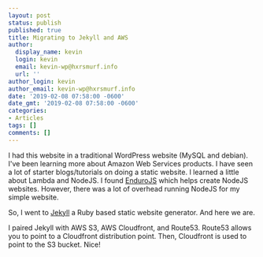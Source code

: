 ```yaml
---
layout: post
status: publish
published: true
title: Migrating to Jekyll and AWS
author:
  display_name: kevin
  login: kevin
  email: kevin-wp@hxrsmurf.info
  url: ''
author_login: kevin
author_email: kevin-wp@hxrsmurf.info
date: '2019-02-08 07:58:00 -0600'
date_gmt: '2019-02-08 07:58:00 -0600'
categories:
- Articles
tags: []
comments: []
---
```


I had this website in a traditional WordPress website (MySQL and debian). I've been learning more about Amazon Web Services products. I have seen a lot of starter blogs/tutorials on doing a static website. I learned a little about Lambda and NodeJS. I found [EnduroJS](https://www.endurojs.com/) which helps create NodeJS websites. However, there was a lot of overhead running NodeJS for my simple website. 

So, I went to [Jekyll](https://jekyllrb.com/) a Ruby based static website generator. And here we are. 

I paired Jekyll with AWS S3, AWS Cloudfront, and Route53. Route53 allows you to point to a Cloudfront distribution point. Then, Cloudfront is used to point to the S3 bucket. Nice! 